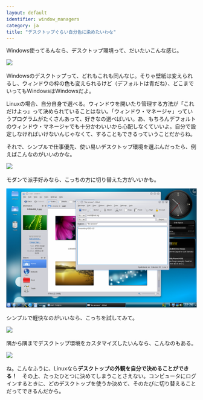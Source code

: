 ```yaml
---
layout: default
identifier: window_managers
category: ja
title: "デスクトップぐらい自分色に染めたいわな"
---
```


Windows使ってるんなら、デスクトップ環境って、だいたいこんな感じ。

<img src="/img/windows_vista.jpg" />

Windowsのデスクトップって、どれもこれも同んなじ。そりゃ壁紙は変えられるし、ウィンドウの枠の色も変えられるけど（デフォルトは青だね）、どこまでいってもWindowsはWindowsだよ。

Linuxの場合、自分自身で選べる。ウィンドウを開いたり管理する方法が「これだけよっ」って決められていることはない。「ウィンドウ・マネージャ」っていうプログラムがたくさんあって、好きなの選べばいい。あ、もちろんデフォルトのウィンドウ・マネージャでも十分かわいいから心配しなくていいよ。自分で設定しなければいけないんじゃなくて、することもできるっていうことだからね。

それで、シンプルで仕事優先、使い易いデスクトップ環境を選ぶんだったら、例えばこんなのがいいのかな。

<img src="/img/ubuntu.jpg"/>

モダンで派手好みなら、こっちの方に切り替えた方がいいかも。

<img src="/img/kde.png" />

シンプルで軽快なのがいいなら、こっちを試してみて。

<img src="/img/xfce.jpg" />

隅から隅までデスクトップ環境をカスタマイズしたいんなら、こんなのもある。

<img src="/img/wm.jpg" />

ね。こんなふうに、Linuxなら<b>デスクトップの外観を自分で決めることができる！</b>　その上、たったひとつに決めてしまうことさえない。コンピュータにログインするときに、どのデスクトップを使うか決めて、そのたびに切り替えることだってできるんだから。




